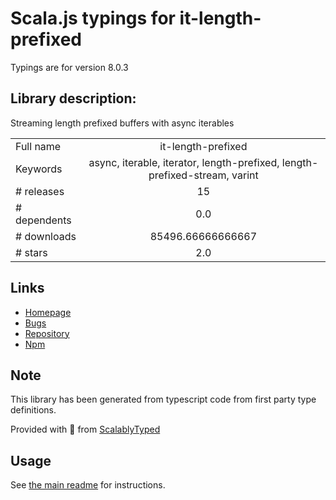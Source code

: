
# Scala.js typings for it-length-prefixed

Typings are for version 8.0.3

## Library description:
Streaming length prefixed buffers with async iterables

|                    |                 |
| ------------------ | :-------------: |
| Full name          | it-length-prefixed |
| Keywords           | async, iterable, iterator, length-prefixed, length-prefixed-stream, varint |
| # releases         | 15 |
| # dependents       | 0.0 |
| # downloads        | 85496.66666666667 |
| # stars            | 2.0 |

## Links
- [Homepage](https://github.com/alanshaw/it-length-prefixed#readme)
- [Bugs](https://github.com/alanshaw/it-length-prefixed/issues)
- [Repository](https://github.com/alanshaw/it-length-prefixed)
- [Npm](https://www.npmjs.com/package/it-length-prefixed)
    


## Note
This library has been generated from typescript code from first party type definitions.

Provided with :purple_heart: from [ScalablyTyped](https://github.com/oyvindberg/ScalablyTyped)

## Usage
See [the main readme](../../readme.md) for instructions.


